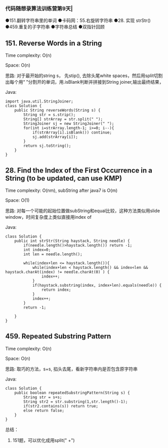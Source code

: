 ### 代码随想录算法训练营第9天|

●151.翻转字符串里的单词
●卡码网：55.右旋转字符串
●28. 实现 strStr()
●459.重复的子字符串
●字符串总结 
●双指针回顾 


##  151. Reverse Words in a String

Time complexity: O(n)

Space: O(n)

思路: 对于最开始的string s， 先stip(), 去除头尾white spaces，然后用split切割出每个用“ ”分割开的单词，用.isBlank判断并拼接到String joiner,输出最终结果，
    

Java:
```
import java.util.StringJoiner;
class Solution {
    public String reverseWords(String s) {
        String str = s.strip();
        String[] strArray = str.split(" ");
        StringJoiner sj = new StringJoiner(" ");
        for(int i=strArray.length-1; i>=0; i--){
            if(strArray[i].isBlank()) continue;
            sj.add(strArray[i]);
        }
        return sj.toString();
    }
}
```


## 28. Find the Index of the First Occurrence in a String (to be updated, can use KMP)

Time complexity: O(nm), subString after java7 is O(m)

Space: O(1)

思路: 对每一个可能的起始位置做subString和equal比较，这种方法类似用slide window，时间复杂度上类似直接用index of

Java:
```
class Solution {
    public int strStr(String haystack, String needle) {
        if(needle.length()>haystack.length()) return -1;
        int index=0;
        int len = needle.length();

        while(index+len <= haystack.length()){
            while(index+len < haystack.length() && index<len && haystack.charAt(index) != needle.charAt(0) ) {
                index++;
            }
            if(haystack.substring(index, index+len).equals(needle)) {
                return index;
            }
            index++;
        }
        return -1;

    }
}
```

## 459. Repeated Substring Pattern

Time complexity: O(n)

Space: O(n)

思路: 取巧的方法，s+s, 掐头去尾，看新字符串内是否包含原字符串

Java:
```
class Solution {
    public boolean repeatedSubstringPattern(String s) {
        String str = s+s;
        String str2 = str.substring(1,str.length()-1);
        if(str2.contains(s)) return true;
        else return false;
    }
}
```
总结：

1. 151题，可以优化成用split(" +")
